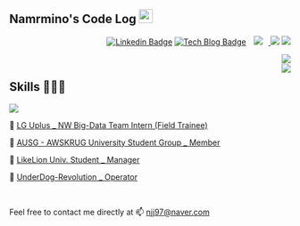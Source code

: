 ## Namrmino's Code Log <img src="https://media.giphy.com/media/hvRJCLFzcasrR4ia7z/giphy.gif" width="25px">

<div align=right>
    
[![Linkedin Badge](https://img.shields.io/badge/-LinkedIn-blue?style=flat-square&logo=Linkedin&logoColor=white&link=https://www.linkedin.com/in/jeongjaenam/)](https://www.linkedin.com/in/jeongjaenam/)
[![Tech Blog Badge](http://img.shields.io/badge/-Tech%20blog-black?style=flat-square&logo=github&link=https://namrmino.tistory.com/)](https://namrmino.tistory.com/)
<a href="https://www.instagram.com/namrmino/">
    <img 
        src="http://img.shields.io/badge/-Instagram-black?style=flat&logo=Instagram&link=https://www.instagram.com/namrmino/"
        style="height : auto; margin-left : 10px; margin-right : 10px;"/>
</a>
<a href="njj97@naver.com" target="_blank"><img src="https://img.shields.io/badge/njj97@naver.com-9ECB74?style=flat-square&logo=Naver&logoColor=white"/></a>
<a href="https://hits.seeyoufarm.com"/>
  <img src="https://hits.seeyoufarm.com/api/count/incr/badge.svg?url=https://github.com/namrmino"/>
</a>

</div>

<img align='right' src="https://github-readme-stats.vercel.app/api/top-langs/?username=namrmino&layout=compact&hide=Jupyter%20notebook">
<br>
<img align='right' src="https://github-readme-stats.vercel.app/api?username=namrmino&count_private=true&show_icons=true">

<h2> Skills 🍔🍔🍔 </h2>

<img src="https://img.shields.io/badge/Python-4D9168?style=flat-square&logo=GitHub&logoColor=white"/></a>

🔗 [LG Uplus _ NW Big-Data Team Intern (Field Trainee)](http://www.uplus.co.kr/cmg/kore/info/pklu/RetrievePkLuIntroduce.hpi?mid=10349)

🔗 [AUSG - AWSKRUG University Student Group _ Member](https://ausg.me/)

🔗 [LikeLion Univ. Student _ Manager](https://www.likelion.net/)

🔗 [UnderDog-Revolution _ Operator](https://www.notion.so/UnderDog-Revolution-156b01ee50e544a88cb0f2de6de943a9)

<br>

Feel free to contact me directly at 📫 njj97@naver.com
